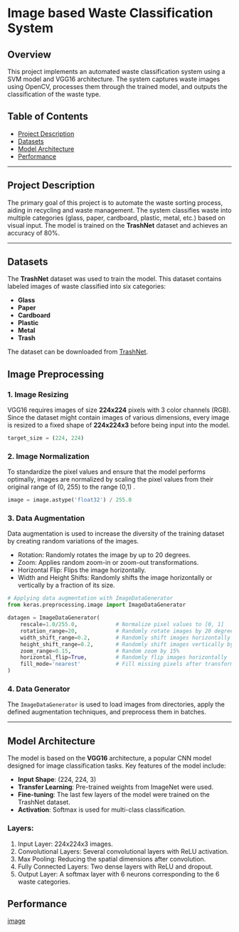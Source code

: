 # Image based Waste Classification System

## Overview
This project implements an automated waste classification system using a SVM model and VGG16 architecture. The system captures waste images using OpenCV, processes them through the trained model, and outputs the classification of the waste type. 

## Table of Contents
- [Project Description](#project-description)
- [Datasets](#datasets)
- [Model Architecture](#model-architecture)
- [Performance](#performance)
---

## Project Description
The primary goal of this project is to automate the waste sorting process, aiding in recycling and waste management. The system classifies waste into multiple categories (glass, paper, cardboard, plastic, metal, etc.) based on visual input. The model is trained on the **TrashNet** dataset and achieves an accuracy of 80%.


---

## Datasets
The **TrashNet** dataset was used to train the model. This dataset contains labeled images of waste classified into six categories:
- **Glass**
- **Paper**
- **Cardboard**
- **Plastic**
- **Metal**
- **Trash**

The dataset can be downloaded from [TrashNet](https://github.com/garythung/trashnet).

## Image Preprocessing

### 1. Image Resizing
VGG16 requires images of size **224x224** pixels with 3 color channels (RGB). Since the dataset might contain images of various dimensions, every image is resized to a fixed shape of **224x224x3** before being input into the model.

```python
target_size = (224, 224)
```
### 2. Image Normalization
To standardize the pixel values and ensure that the model performs optimally, images are normalized by scaling the pixel values from their original range of (0, 255) to the range (0,1) .
```python
image = image.astype('float32') / 255.0
```
### 3. Data Augmentation
Data augmentation is used to increase the diversity of the training dataset by creating random variations of the images.
  - Rotation: Randomly rotates the image by up to 20 degrees.
  - Zoom: Applies random zoom-in or zoom-out transformations.
  - Horizontal Flip: Flips the image horizontally.
  - Width and Height Shifts: Randomly shifts the image horizontally or vertically by a fraction of its size.
    
```python
# Applying data augmentation with ImageDataGenerator
from keras.preprocessing.image import ImageDataGenerator

datagen = ImageDataGenerator(
    rescale=1.0/255.0,            # Normalize pixel values to [0, 1]
    rotation_range=20,            # Randomly rotate images by 20 degrees
    width_shift_range=0.2,        # Randomly shift images horizontally by 20%
    height_shift_range=0.2,       # Randomly shift images vertically by 20%
    zoom_range=0.15,              # Random zoom by 15%
    horizontal_flip=True,         # Randomly flip images horizontally
    fill_mode='nearest'           # Fill missing pixels after transformations with nearest pixel value
)

```

### 4. Data Generator
The ```ImageDataGenerator``` is used to load images from directories, apply the defined augmentation techniques, and preprocess them in batches. 

---

## Model Architecture
The model is based on the **VGG16** architecture, a popular CNN model designed for image classification tasks. Key features of the model include:

- **Input Shape**: (224, 224, 3)
- **Transfer Learning**: Pre-trained weights from ImageNet were used.
- **Fine-tuning**: The last few layers of the model were trained on the TrashNet dataset.
- **Activation**: Softmax is used for multi-class classification.

### Layers:
1. Input Layer: 224x224x3 images.
2. Convolutional Layers: Several convolutional layers with ReLU activation.
3. Max Pooling: Reducing the spatial dimensions after convolution.
4. Fully Connected Layers: Two dense layers with ReLU and dropout.
5. Output Layer: A softmax layer with 6 neurons corresponding to the 6 waste categories.

## Performance
[image](Performance.png)
